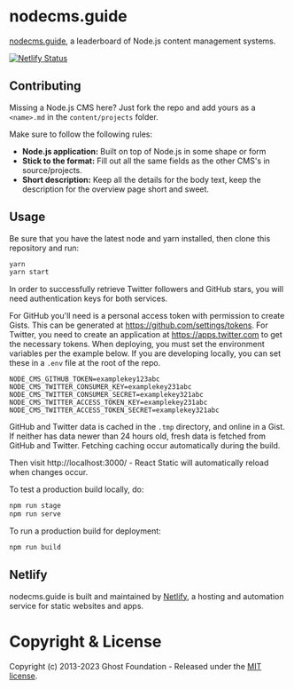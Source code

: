 # nodecms.guide

[nodecms.guide](https://nodecms.guide), a leaderboard of Node.js content management systems.

[![Netlify Status](https://api.netlify.com/api/v1/badges/ff98559c-c0a7-498d-9989-27f09b139e6f/deploy-status)](https://app.netlify.com/sites/headlesscms/deploys)

## Contributing

Missing a Node.js CMS here? Just fork the repo and add yours as a `<name>.md` in the
`content/projects` folder.

Make sure to follow the following rules:

- **Node.js application:** Built on top of Node.js in some shape or form
- **Stick to the format:** Fill out all the same fields as the other CMS's in source/projects.
- **Short description:** Keep all the details for the body text, keep the description for the overview page short and sweet.

## Usage

Be sure that you have the latest node and yarn installed, then clone this repository and run:

```bash
yarn
yarn start
```

In order to successfully retrieve Twitter followers and GitHub stars, you will need authentication
keys for both services.

For GitHub you'll need is a personal access token with permission to create Gists. This can be generated at
<https://github.com/settings/tokens>. For Twitter, you need to create an application at
<https://apps.twitter.com> to get the necessary tokens. When deploying, you must set the environment
variables per the example below. If you are developing locally, you can set
these in a `.env` file at the root of the repo.

```
NODE_CMS_GITHUB_TOKEN=examplekey123abc
NODE_CMS_TWITTER_CONSUMER_KEY=examplekey231abc
NODE_CMS_TWITTER_CONSUMER_SECRET=examplekey321abc
NODE_CMS_TWITTER_ACCESS_TOKEN_KEY=examplekey231abc
NODE_CMS_TWITTER_ACCESS_TOKEN_SECRET=examplekey321abc
```

GitHub and Twitter data is cached in the `.tmp` directory, and online in a Gist. If neither has data
newer than 24 hours old, fresh data is fetched from GitHub and Twitter. Fetching caching occur
automatically during the build.

Then visit http://localhost:3000/ - React Static will automatically reload when changes occur.

To test a production build locally, do:

```bash
npm run stage
npm run serve
```

To run a production build for deployment:

```bash
npm run build
```

## Netlify

nodecms.guide is built and maintained by [Netlify](https://www.netlify.com), a hosting and automation service for static websites and apps.

# Copyright & License

Copyright (c) 2013-2023 Ghost Foundation - Released under the [MIT license](LICENSE).
